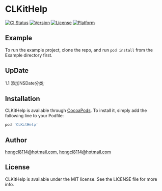 # CLKitHelp

[![CI Status](https://img.shields.io/travis/hongcl8114@hotmail.com/CLKitHelp.svg?style=flat)](https://travis-ci.org/hongcl8114@hotmail.com/CLKitHelp)
[![Version](https://img.shields.io/cocoapods/v/CLKitHelp.svg?style=flat)](https://cocoapods.org/pods/CLKitHelp)
[![License](https://img.shields.io/cocoapods/l/CLKitHelp.svg?style=flat)](https://cocoapods.org/pods/CLKitHelp)
[![Platform](https://img.shields.io/cocoapods/p/CLKitHelp.svg?style=flat)](https://cocoapods.org/pods/CLKitHelp)

## Example

To run the example project, clone the repo, and run `pod install` from the Example directory first.

## UpDate
1.1 添加NSDate分类;

## Installation

CLKitHelp is available through [CocoaPods](https://cocoapods.org). To install
it, simply add the following line to your Podfile:

```ruby
pod 'CLKitHelp'
```

## Author

hongcl8114@hotmail.com, hongcl8114@hotmail.com

## License

CLKitHelp is available under the MIT license. See the LICENSE file for more info.

